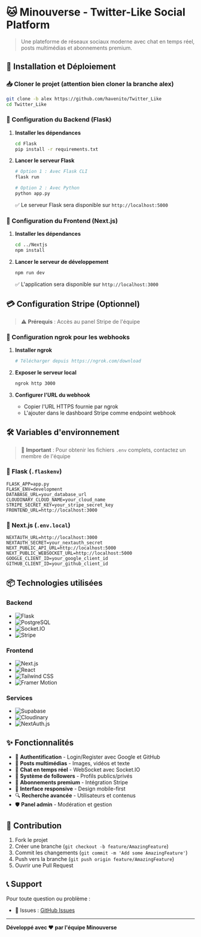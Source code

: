 # 🐱 Minouverse - Twitter-Like Social Platform

> Une plateforme de réseaux sociaux moderne avec chat en temps réel, posts multimédias et abonnements premium.

## 🚀 Installation et Déploiement

### 📥 Cloner le projet (attention bien cloner la branche alex)

```bash
git clone -b alex https://github.com/havenito/Twitter_Like
cd Twitter_Like
```

### 🔧 Configuration du Backend (Flask)

1. **Installer les dépendances**
   ```bash
   cd Flask
   pip install -r requirements.txt
   ```

2. **Lancer le serveur Flask**
   ```bash
   # Option 1 : Avec Flask CLI
   flask run
   
   # Option 2 : Avec Python
   python app.py
   ```

   ✅ Le serveur Flask sera disponible sur `http://localhost:5000`

### 🎨 Configuration du Frontend (Next.js)

1. **Installer les dépendances**
   ```bash
   cd ../Nextjs
   npm install
   ```

2. **Lancer le serveur de développement**
   ```bash
   npm run dev
   ```

   ✅ L'application sera disponible sur `http://localhost:3000`

## 💳 Configuration Stripe (Optionnel)

> ⚠️ **Prérequis** : Accès au panel Stripe de l'équipe

### 🔗 Configuration ngrok pour les webhooks

1. **Installer ngrok**
   ```bash   
   # Télécharger depuis https://ngrok.com/download
   ```

2. **Exposer le serveur local**
   ```bash
   ngrok http 3000
   ```

3. **Configurer l'URL du webhook**
   - Copier l'URL HTTPS fournie par ngrok
   - L'ajouter dans le dashboard Stripe comme endpoint webhook

## 🛠️ Variables d'environnement

> 🔑 **Important** : Pour obtenir les fichiers `.env` complets, contactez un membre de l'équipe

### 📁 Flask (`.flaskenv`)
```env
FLASK_APP=app.py
FLASK_ENV=development
DATABASE_URL=your_database_url
CLOUDINARY_CLOUD_NAME=your_cloud_name
STRIPE_SECRET_KEY=your_stripe_secret_key
FRONTEND_URL=http://localhost:3000
```

### 📁 Next.js (`.env.local`)
```env
NEXTAUTH_URL=http://localhost:3000
NEXTAUTH_SECRET=your_nextauth_secret
NEXT_PUBLIC_API_URL=http://localhost:5000
NEXT_PUBLIC_WEBSOCKET_URL=http://localhost:5000
GOOGLE_CLIENT_ID=your_google_client_id
GITHUB_CLIENT_ID=your_github_client_id
```

## 📦 Technologies utilisées

### Backend
- ![Flask](https://img.shields.io/badge/Flask-000000?style=flat&logo=flask&logoColor=white)
- ![PostgreSQL](https://img.shields.io/badge/PostgreSQL-316192?style=flat&logo=postgresql&logoColor=white)
- ![Socket.IO](https://img.shields.io/badge/Socket.io-black?style=flat&logo=socket.io&badgeColor=010101)
- ![Stripe](https://img.shields.io/badge/Stripe-626CD9?style=flat&logo=Stripe&logoColor=white)

### Frontend
- ![Next.js](https://img.shields.io/badge/Next.js-000000?style=flat&logo=next.js&logoColor=white)
- ![React](https://img.shields.io/badge/React-20232A?style=flat&logo=react&logoColor=61DAFB)
- ![Tailwind CSS](https://img.shields.io/badge/Tailwind_CSS-38B2AC?style=flat&logo=tailwind-css&logoColor=white)
- ![Framer Motion](https://img.shields.io/badge/Framer_Motion-black?style=flat&logo=framer&logoColor=blue)

### Services
- ![Supabase](https://img.shields.io/badge/Supabase-3ECF8E?style=flat&logo=supabase&logoColor=white)
- ![Cloudinary](https://img.shields.io/badge/Cloudinary-3448C5?style=flat&logo=cloudinary&logoColor=white)
- ![NextAuth.js](https://img.shields.io/badge/NextAuth.js-000000?style=flat&logo=next.js&logoColor=white)

## ✨ Fonctionnalités

- 🔐 **Authentification** - Login/Register avec Google et GitHub
- 📝 **Posts multimédias** - Images, vidéos et texte
- 💬 **Chat en temps réel** - WebSocket avec Socket.IO
- 👥 **Système de followers** - Profils publics/privés
- 💎 **Abonnements premium** - Intégration Stripe
- 📱 **Interface responsive** - Design mobile-first
- 🔍 **Recherche avancée** - Utilisateurs et contenus
- 🛡️ **Panel admin** - Modération et gestion

## 🤝 Contribution

1. Fork le projet
2. Créer une branche (`git checkout -b feature/AmazingFeature`)
3. Commit les changements (`git commit -m 'Add some AmazingFeature'`)
4. Push vers la branche (`git push origin feature/AmazingFeature`)
5. Ouvrir une Pull Request

## 📞 Support

Pour toute question ou problème :
- 🐛 Issues : [GitHub Issues](https://github.com/havenito/Twitter_Like/issues)

---

  
**Développé avec ❤️ par l'équipe Minouverse**